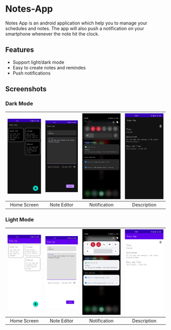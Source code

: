 
# Notes-App

Notes App is an android application which help you to manage your schedules and notes.
The app will also push a notification on your smartphone whenever the note hit the clock.


## Features

- Support light/dark mode
- Easy to create notes and remindes
- Push notifications

## Screenshots
### Dark Mode
| <img src="images/homeD.jpeg" width="170"/> | <img src="images/noteD.jpeg" width="170"/> | <img src="images/notificationD.jpeg" width="170"/> | <img src="images/descD.jpeg" width="170"/>
|:---:|:---:|:---:|:---:|
|Home Screen| Note Editor | Notification| Description

### Light Mode
| <img src="images/homeL.jpeg" width="170"/> | <img src="images/noteL.jpeg" width="170"/> | <img src="images/notificationL.jpeg" width="170"/> | <img src="images/descL.jpeg" width="170"/>
|:---:|:---:|:---:|:---:|
|Home Screen| Note Editor | Notification| Description
